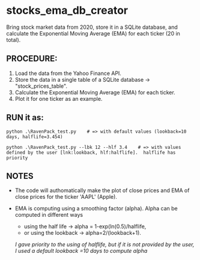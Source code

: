 # stocks_ema_db_creator
Bring stock market data from 2020, store it in a SQLite database, and calculate the Exponential Moving Average (EMA) for each ticker (20 in total).


## PROCEDURE:
1. Load the data from the Yahoo Finance API.
2. Store the data in a single table of a SQLite database -> "stock_prices_table".
3. Calculate the Exponential Moving Average (EMA) for each ticker. 
4. Plot it for one ticker as an example.


## RUN it as:
```
python .\RavenPack_test.py    # => with default values (lookback=10 days, halflife=3.454)

python .\RavenPack_test.py --lbk 12 --hlf 3.4    # => with values defined by the user [lnk:lookback, hlf:halflife].  halflife has priority 

```

## NOTES
- The code will authomatically make the plot of close prices and EMA of close prices for the ticker 'AAPL' (Apple).
- EMA is computing using a smoothing factor (alpha). Alpha can be computed in different ways
  -  using the half life -> alpha = 1-exp(ln(0.5)/halflife,
  -  or using the lookback -> alpha=2/(lookback+1).
  
  *I  gave priority to the using of halflife, but if it is not provided by the user, I used a default lookback =10 days to compute alpha*
